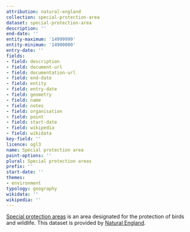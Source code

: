 ```yaml
---
attribution: natural-england
collection: special-protection-area
dataset: special-protection-area
description: ''
end-date: ''
entity-maximum: '14999999'
entity-minimum: '14900000'
entry-date: ''
fields:
- field: description
- field: document-url
- field: documentation-url
- field: end-date
- field: entity
- field: entry-date
- field: geometry
- field: name
- field: notes
- field: organisation
- field: point
- field: start-date
- field: wikipedia
- field: wikidata
key-field: ''
licence: ogl3
name: Special protection area
paint-options: ''
plural: Special protection areas
prefix: ''
start-date: ''
themes:
- environment
typology: geography
wikidata: ''
wikipedia: ''
---
```


[Special protection areas](https://naturalengland-defra.opendata.arcgis.com/maps/Defra::special-protection-areas-england/about) is an area designated 
for the protection of birds and wildlife. This dataset is provided by [Natural England](https://www.gov.uk/government/organisations/natural-england).
